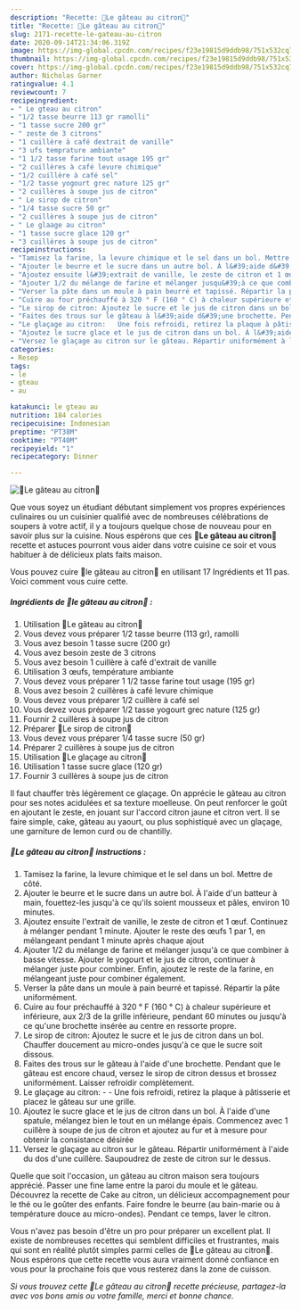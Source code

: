 ```yaml
---
description: "Recette: 🍋Le gâteau au citron🍋"
title: "Recette: 🍋Le gâteau au citron🍋"
slug: 2171-recette-le-gateau-au-citron
date: 2020-09-14T21:34:06.319Z
image: https://img-global.cpcdn.com/recipes/f23e19815d9ddb98/751x532cq70/🍋le-gateau-au-citron🍋-photo-principale-de-la-recette.jpg
thumbnail: https://img-global.cpcdn.com/recipes/f23e19815d9ddb98/751x532cq70/🍋le-gateau-au-citron🍋-photo-principale-de-la-recette.jpg
cover: https://img-global.cpcdn.com/recipes/f23e19815d9ddb98/751x532cq70/🍋le-gateau-au-citron🍋-photo-principale-de-la-recette.jpg
author: Nicholas Garner
ratingvalue: 4.1
reviewcount: 7
recipeingredient:
- " Le gteau au citron"
- "1/2 tasse beurre 113 gr ramolli"
- "1 tasse sucre 200 gr"
- " zeste de 3 citrons"
- "1 cuillère à café dextrait de vanille"
- "3 ufs temprature ambiante"
- "1 1/2 tasse farine tout usage 195 gr"
- "2 cuillères à café levure chimique"
- "1/2 cuillère à café sel"
- "1/2 tasse yogourt grec nature 125 gr"
- "2 cuillères à soupe jus de citron"
- " Le sirop de citron"
- "1/4 tasse sucre 50 gr"
- "2 cuillères à soupe jus de citron"
- " Le glaage au citron"
- "1 tasse sucre glace 120 gr"
- "3 cuillères à soupe jus de citron"
recipeinstructions:
- "Tamisez la farine, la levure chimique et le sel dans un bol. Mettre de côté."
- "Ajouter le beurre et le sucre dans un autre bol. À l&#39;aide d&#39;un batteur à main, fouettez-les jusqu&#39;à ce qu&#39;ils soient mousseux et pâles, environ 10 minutes."
- "Ajoutez ensuite l&#39;extrait de vanille, le zeste de citron et 1 œuf. Continuez à mélanger pendant 1 minute. Ajouter le reste des œufs 1 par 1, en mélangeant pendant 1 minute après chaque ajout"
- "Ajouter 1/2 du mélange de farine et mélanger jusqu&#39;à ce que combiner à basse vitesse. Ajouter le yogourt et le jus de citron, continuer à mélanger juste pour combiner. Enfin, ajoutez le reste de la farine, en mélangeant juste pour combiner également."
- "Verser la pâte dans un moule à pain beurré et tapissé. Répartir la pâte uniformément."
- "Cuire au four préchauffé à 320 ° F (160 ° C) à chaleur supérieure et inférieure, aux 2/3 de la grille inférieure, pendant 60 minutes ou jusqu&#39;à ce qu&#39;une brochette insérée au centre en ressorte propre."
- "Le sirop de citron: Ajoutez le sucre et le jus de citron dans un bol. Chauffer doucement au micro-ondes jusqu&#39;à ce que le sucre soit dissous."
- "Faites des trous sur le gâteau à l&#39;aide d&#39;une brochette. Pendant que le gâteau est encore chaud, versez le sirop de citron dessus et brossez uniformément. Laisser refroidir complètement."
- "Le glaçage au citron:   Une fois refroidi, retirez la plaque à pâtisserie et placez le gâteau sur une grille."
- "Ajoutez le sucre glace et le jus de citron dans un bol. À l&#39;aide d&#39;une spatule, mélangez bien le tout en un mélange épais. Commencez avec 1 cuillère à soupe de jus de citron et ajoutez au fur et à mesure pour obtenir la consistance désirée"
- "Versez le glaçage au citron sur le gâteau. Répartir uniformément à l&#39;aide du dos d&#39;une cuillère. Saupoudrez de zeste de citron sur le dessus."
categories:
- Resep
tags:
- le
- gteau
- au

katakunci: le gteau au 
nutrition: 184 calories
recipecuisine: Indonesian
preptime: "PT38M"
cooktime: "PT40M"
recipeyield: "1"
recipecategory: Dinner

---
```



![🍋Le gâteau au citron🍋](https://img-global.cpcdn.com/recipes/f23e19815d9ddb98/751x532cq70/🍋le-gateau-au-citron🍋-photo-principale-de-la-recette.jpg)

Que vous soyez un étudiant débutant simplement vos propres expériences culinaires ou un cuisinier qualifié avec de nombreuses célébrations de soupers à votre actif, il y a toujours quelque chose de nouveau pour en savoir plus sur la cuisine. Nous espérons que ces <strong> 🍋Le gâteau au citron🍋 </strong> recette et astuces pourront vous aider dans votre cuisine ce soir et vous habituer à de délicieux plats faits maison.

<!--inarticleads1-->

Vous pouvez cuire 🍋le gâteau au citron🍋 en utilisant 17 Ingrédients et 11 pas. Voici comment vous cuire cette.

##### Ingrédients de 🍋le gâteau au citron🍋 :

1. Utilisation  🍋Le gâteau au citron🍋
1. Vous devez vous préparer 1/2 tasse beurre (113 gr), ramolli
1. Vous avez besoin 1 tasse sucre (200 gr)
1. Vous avez besoin  zeste de 3 citrons
1. Vous avez besoin 1 cuillère à café d&#39;extrait de vanille
1. Utilisation 3 œufs, température ambiante
1. Vous devez vous préparer 1 1/2 tasse farine tout usage (195 gr)
1. Vous avez besoin 2 cuillères à café levure chimique
1. Vous devez vous préparer 1/2 cuillère à café sel
1. Vous devez vous préparer 1/2 tasse yogourt grec nature (125 gr)
1. Fournir 2 cuillères à soupe jus de citron
1. Préparer  🍋Le sirop de citron🍋
1. Vous devez vous préparer 1/4 tasse sucre (50 gr)
1. Préparer 2 cuillères à soupe jus de citron
1. Utilisation  🍋Le glaçage au citron🍋
1. Utilisation 1 tasse sucre glace (120 gr)
1. Fournir 3 cuillères à soupe jus de citron


Il faut chauffer très légèrement ce glaçage. On apprécie le gâteau au citron pour ses notes acidulées et sa texture moelleuse. On peut renforcer le goût en ajoutant le zeste, en jouant sur l&#39;accord citron jaune et citron vert. Il se faire simple, cake, gâteau au yaourt, ou plus sophistiqué avec un glaçage, une garniture de lemon curd ou de chantilly. 

<!--inarticleads2-->

##### 🍋Le gâteau au citron🍋 instructions :

1. Tamisez la farine, la levure chimique et le sel dans un bol. Mettre de côté.
1. Ajouter le beurre et le sucre dans un autre bol. À l&#39;aide d&#39;un batteur à main, fouettez-les jusqu&#39;à ce qu&#39;ils soient mousseux et pâles, environ 10 minutes.
1. Ajoutez ensuite l&#39;extrait de vanille, le zeste de citron et 1 œuf. Continuez à mélanger pendant 1 minute. Ajouter le reste des œufs 1 par 1, en mélangeant pendant 1 minute après chaque ajout
1. Ajouter 1/2 du mélange de farine et mélanger jusqu&#39;à ce que combiner à basse vitesse. Ajouter le yogourt et le jus de citron, continuer à mélanger juste pour combiner. Enfin, ajoutez le reste de la farine, en mélangeant juste pour combiner également.
1. Verser la pâte dans un moule à pain beurré et tapissé. Répartir la pâte uniformément.
1. Cuire au four préchauffé à 320 ° F (160 ° C) à chaleur supérieure et inférieure, aux 2/3 de la grille inférieure, pendant 60 minutes ou jusqu&#39;à ce qu&#39;une brochette insérée au centre en ressorte propre.
1. Le sirop de citron: Ajoutez le sucre et le jus de citron dans un bol. Chauffer doucement au micro-ondes jusqu&#39;à ce que le sucre soit dissous.
1. Faites des trous sur le gâteau à l&#39;aide d&#39;une brochette. Pendant que le gâteau est encore chaud, versez le sirop de citron dessus et brossez uniformément. Laisser refroidir complètement.
1. Le glaçage au citron: -  -  Une fois refroidi, retirez la plaque à pâtisserie et placez le gâteau sur une grille.
1. Ajoutez le sucre glace et le jus de citron dans un bol. À l&#39;aide d&#39;une spatule, mélangez bien le tout en un mélange épais. Commencez avec 1 cuillère à soupe de jus de citron et ajoutez au fur et à mesure pour obtenir la consistance désirée
1. Versez le glaçage au citron sur le gâteau. Répartir uniformément à l&#39;aide du dos d&#39;une cuillère. Saupoudrez de zeste de citron sur le dessus.


Quelle que soit l&#39;occasion, un gâteau au citron maison sera toujours apprécié. Passer une fine lame entre la paroi du moule et le gâteau. Découvrez la recette de Cake au citron, un délicieux accompagnement pour le thé ou le goûter des enfants. Faire fondre le beurre (au bain-marie ou à température douce au micro-ondes). Pendant ce temps, laver le citron. 

<!--inarticleads1-->

<p>
Vous n'avez pas besoin d'être un pro pour préparer un excellent plat. Il existe de nombreuses recettes qui semblent difficiles et frustrantes, mais qui sont en réalité plutôt simples parmi celles de 🍋Le gâteau au citron🍋. Nous espérons que cette recette vous aura vraiment donné confiance en vous pour la prochaine fois que vous resterez dans la zone de cuisson.
</p>

<p>
<i>Si vous trouvez cette 🍋Le gâteau au citron🍋 recette précieuse, partagez-la avec vos bons amis ou votre famille, merci et bonne chance.</i>
</p>
